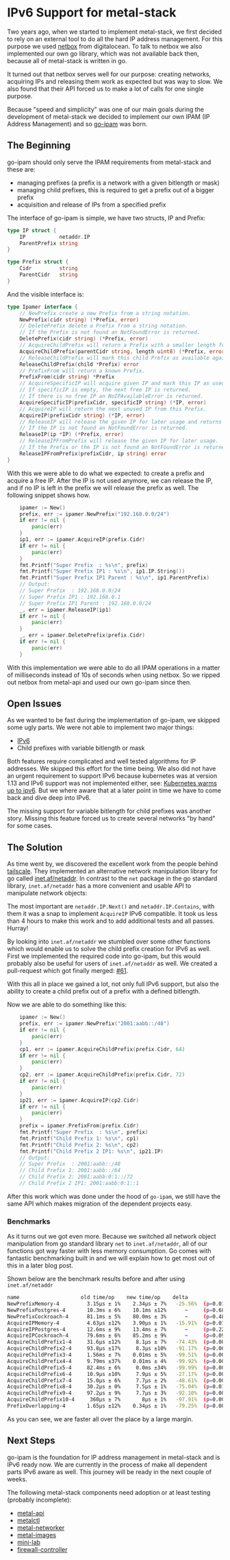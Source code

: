 # IPv6 Support for metal-stack

Two years ago, when we started to implement metal-stack, we first decided to rely on an external tool to do all the hard IP address management.
For this purpose we used [netbox](https://github.com/netbox-community/netbox) from digitalocean.
To talk to netbox we also implemented our own go library, which was not available back then, because all of metal-stack is written in go.

It turned out that netbox serves well for our purpose: creating networks, acquiring IPs and releasing them work as expected but was way to slow.
We also found that their API forced us to make a lot of calls for one single purpose.

Because "speed and simplicity" was one of our main goals during the development of metal-stack we decided to implement our own IPAM (IP Address Management) and so [go-ipam](https://github.com/metal-stack/go-ipam) was born.

## The Beginning

go-ipam should only serve the IPAM requirements from metal-stack and these are:

- managing prefixes (a prefix is a network with a given bitlength or mask)
- managing child prefixes, this is required to get a prefix out of a bigger prefix
- acquisition and release of IPs from a specified prefix

The interface of go-ipam is simple, we have two structs, IP and Prefix:

```go
type IP struct {
    IP           netaddr.IP
    ParentPrefix string
}

type Prefix struct {
    Cidr         string
    ParentCidr   string
}
```

And the visible interface is:

```go
type Ipamer interface {
    // NewPrefix create a new Prefix from a string notation.
    NewPrefix(cidr string) (*Prefix, error)
    // DeletePrefix delete a Prefix from a string notation.
    // If the Prefix is not found an NotFoundError is returned.
    DeletePrefix(cidr string) (*Prefix, error)
    // AcquireChildPrefix will return a Prefix with a smaller length from the given Prefix.
    AcquireChildPrefix(parentCidr string, length uint8) (*Prefix, error)
    // ReleaseChildPrefix will mark this child Prefix as available again.
    ReleaseChildPrefix(child *Prefix) error
    // PrefixFrom will return a known Prefix.
    PrefixFrom(cidr string) *Prefix
    // AcquireSpecificIP will acquire given IP and mark this IP as used, if already in use, return nil.
    // If specificIP is empty, the next free IP is returned.
    // If there is no free IP an NoIPAvailableError is returned.
    AcquireSpecificIP(prefixCidr, specificIP string) (*IP, error)
    // AcquireIP will return the next unused IP from this Prefix.
    AcquireIP(prefixCidr string) (*IP, error)
    // ReleaseIP will release the given IP for later usage and returns the updated Prefix.
    // If the IP is not found an NotFoundError is returned.
    ReleaseIP(ip *IP) (*Prefix, error)
    // ReleaseIPFromPrefix will release the given IP for later usage.
    // If the Prefix or the IP is not found an NotFoundError is returned.
    ReleaseIPFromPrefix(prefixCidr, ip string) error
}
```

With this we were able to do what we expected: to create a prefix and acquire a free IP.
After the IP is not used anymore, we can release the IP, and if no IP is left in the prefix we will release the prefix as well.
The following snippet shows how.

```go
    ipamer := New()
    prefix, err := ipamer.NewPrefix("192.168.0.0/24")
    if err != nil {
        panic(err)
    }
    ip1, err := ipamer.AcquireIP(prefix.Cidr)
    if err != nil {
        panic(err)
    }
    fmt.Printf("Super Prefix  : %s\n", prefix)
    fmt.Printf("Super Prefix IP1 : %s\n", ip1.IP.String())
    fmt.Printf("Super Prefix IP1 Parent : %s\n", ip1.ParentPrefix)
    // Output:
    // Super Prefix  : 192.168.0.0/24
    // Super Prefix IP1 : 192.168.0.1
    // Super Prefix IP1 Parent : 192.168.0.0/24
    _, err = ipamer.ReleaseIP(ip1)
    if err != nil {
        panic(err)
    }
    _, err = ipamer.DeletePrefix(prefix.Cidr)
    if err != nil {
        panic(err)
    }
```

With this implementation we were able to do all IPAM operations in a matter of milliseconds instead of 10s of seconds when using netbox.
So we ripped out netbox from metal-api and used our own go-ipam since then.

## Open Issues

As we wanted to be fast during the implementation of go-ipam, we skipped some ugly parts. We were not able to implement two major things:

- [IPv6](https://en.wikipedia.org/wiki/IPv6)
- Child prefixes with variable bitlength or mask

Both features require complicated and well tested algorithms for IP addresses. We skipped this effort for the time being.
We also did not have an urgent requirement to support IPv6 because kubernetes was at version 1.13 and IPv6 support was not implemented either, see: [Kubernetes warms up to ipv6](https://thenewstack.io/kubernetes-warms-up-to-ipv6/).
But we where aware that at a later point in time we have to come back and dive deep into IPv6.

The missing support for variable bitlength for child prefixes was another story. Missing this feature forced us to create several networks "by hand" for some cases.

## The Solution

As time went by, we discovered the excellent work from the people behind [tailscale](https://tailscale.com).
They implemented an alternative network manipulation library for go called [inet.af/netaddr](https://github.com/inetaf/netaddr).
In contrast to the `net` package in the go standard library, `inet.af/netaddr` has a more convenient and usable API to manipulate network objects:

The most important are `netaddr.IP.Next()` and `netaddr.IP.Contains`, with them it was a snap to implement `AcquireIP` IPv6 compatible. It took us less than 4 hours to make this work and to add additional tests and all passes. Hurray!

By looking into `inet.af/netaddr` we stumbled over some other functions which would enable us to solve the child prefix creation for IPv6 as well. First we implemented the required code into go-ipam, but this would probably also be useful for users of `inet.af/netaddr` as well. We created a pull-request which got finally merged: [#61](https://github.com/inetaf/netaddr/pull/61).

With this all in place we gained a lot, not only full IPv6 support, but also the ability to create a child prefix out of a prefix with a defined bitlength.

Now we are able to do something like this:

```go
    ipamer := New()
    prefix, err := ipamer.NewPrefix("2001:aabb::/48")
    if err != nil {
        panic(err)
    }
    cp1, err := ipamer.AcquireChildPrefix(prefix.Cidr, 64)
    if err != nil {
        panic(err)
    }
    cp2, err := ipamer.AcquireChildPrefix(prefix.Cidr, 72)
    if err != nil {
        panic(err)
    }
    ip21, err := ipamer.AcquireIP(cp2.Cidr)
    if err != nil {
        panic(err)
    }
    prefix = ipamer.PrefixFrom(prefix.Cidr)
    fmt.Printf("Super Prefix  : %s\n", prefix)
    fmt.Printf("Child Prefix 1: %s\n", cp1)
    fmt.Printf("Child Prefix 2: %s\n", cp2)
    fmt.Printf("Child Prefix 2 IP1: %s\n", ip21.IP)
    // Output:
    // Super Prefix  : 2001:aabb::/48
    // Child Prefix 1: 2001:aabb::/64
    // Child Prefix 2: 2001:aabb:0:1::/72
    // Child Prefix 2 IP1: 2001:aabb:0:1::1
```

After this work which was done under the hood of `go-ipam`, we still have the same API which makes migration of the dependent projects easy.

### Benchmarks

As it turns out we got even more. Because we switched all network object manipulation from go standard library `net` to `inet.af/netaddr`, all of our functions got way faster with less memory consumption. Go comes with fantastic benchmarking built in and we will explain how to get most out of this in a later blog post.

Shown below are the benchmark results before and after using `inet.af/netaddr`

```sh
name                    old time/op    new time/op    delta
NewPrefixMemory-4         3.15µs ± 1%    2.34µs ± 7%   -25.56%  (p=0.016 n=4+5)
NewPrefixPostgres-4       10.3ms ± 6%    10.1ms ±12%      ~     (p=0.686 n=4+4)
NewPrefixCockroach-4      81.1ms ± 5%    80.0ms ± 3%      ~     (p=0.486 n=4+4)
AcquireIPMemory-4         4.63µs ±12%    3.90µs ± 1%   -15.91%  (p=0.016 n=5+4)
AcquireIPPostgres-4       12.6ms ± 9%    13.4ms ± 7%      ~     (p=0.222 n=5+5)
AcquireIPCockroach-4      79.6ms ± 6%    85.2ms ± 9%      ~     (p=0.095 n=5+5)
AcquireChildPrefix1-4     31.6µs ±12%     8.1µs ± 7%   -74.43%  (p=0.008 n=5+5)
AcquireChildPrefix2-4     93.8µs ±17%     8.3µs ±10%   -91.17%  (p=0.008 n=5+5)
AcquireChildPrefix3-4     1.56ms ± 7%    0.01ms ± 5%   -99.51%  (p=0.008 n=5+5)
AcquireChildPrefix4-4     9.79ms ±37%    0.01ms ± 4%   -99.92%  (p=0.008 n=5+5)
AcquireChildPrefix5-4     82.4ms ± 6%     0.0ms ±34%   -99.99%  (p=0.008 n=5+5)
AcquireChildPrefix6-4     10.9µs ±10%     7.9µs ± 5%   -27.17%  (p=0.008 n=5+5)
AcquireChildPrefix7-4     15.0µs ± 6%     7.7µs ± 2%   -48.61%  (p=0.008 n=5+5)
AcquireChildPrefix8-4     30.2µs ± 0%     7.5µs ± 1%   -75.04%  (p=0.016 n=4+5)
AcquireChildPrefix9-4     97.2µs ± 9%     7.7µs ± 3%   -92.10%  (p=0.008 n=5+5)
AcquireChildPrefix10-4     360µs ± 7%       8µs ± 1%   -97.91%  (p=0.008 n=5+5)
PrefixOverlapping-4       1.65µs ±12%    0.34µs ± 1%   -79.25%  (p=0.008 n=5+5)
```

As you can see, we are faster all over the place by a large margin.

## Next Steps

go-ipam is the foundation for IP address management in metal-stack and is IPv6 ready now. We are currently in the process of make all dependent parts IPv6 aware as well. This journey will be ready in the next couple of weeks.

The following metal-stack components need adoption or at least testing (probably incomplete):

- [metal-api](https://github.com/metal-stack/metal-api/pull/152)
- [metalctl](https://github.com/metal-stack/metalctl/pull/72)
- [metal-networker](https://github.com/metal-stack/metal-networker/pull/42)
- [metal-images](https://github.com/metal-stack/metal-images/pull/70)
- [mini-lab](https://github.com/metal-stack/mini-lab/tree/ipv6)
- [firewall-controller](https://github.com/metal-stack/firewall-controller)
